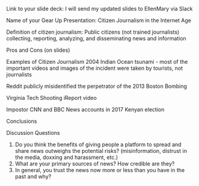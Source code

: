 Link to your slide deck: I will send my updated slides to EllenMary via Slack

Name of your Gear Up Presentation: Citizen Journalism in the Internet Age

Definition of citizen journalism: Public citizens (not trained journalists) collecting, reporting, analyzing, and disseminating news and information
  
Pros and Cons (on slides)

Examples of Citizen Journalism
  2004 Indian Ocean tsunami - most of the important videos and images of the incident were taken by tourists, not journalists
  
  Reddit publicly misidentified the perpetrator of the 2013 Boston Bombing
  
  Virginia Tech Shooting iReport video
  
  Impostor CNN and BBC News accounts in 2017 Kenyan election
    
Conclusions
  
Discussion Questions

1. Do you think the benefits of giving people a platform to spread and share news outweighs the potential risks? (misinformation, distrust in the media, doxxing and harassment, etc.)
2. What are your primary sources of news? How credible are they?
3. In general, you trust the news now more or less than you have in the past and why?
